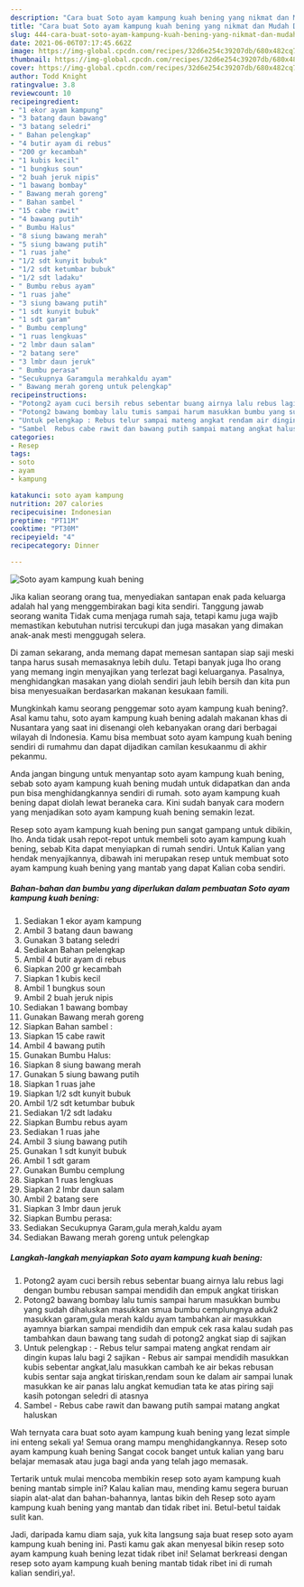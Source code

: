 ```yaml
---
description: "Cara buat Soto ayam kampung kuah bening yang nikmat dan Mudah Dibuat"
title: "Cara buat Soto ayam kampung kuah bening yang nikmat dan Mudah Dibuat"
slug: 444-cara-buat-soto-ayam-kampung-kuah-bening-yang-nikmat-dan-mudah-dibuat
date: 2021-06-06T07:17:45.662Z
image: https://img-global.cpcdn.com/recipes/32d6e254c39207db/680x482cq70/soto-ayam-kampung-kuah-bening-foto-resep-utama.jpg
thumbnail: https://img-global.cpcdn.com/recipes/32d6e254c39207db/680x482cq70/soto-ayam-kampung-kuah-bening-foto-resep-utama.jpg
cover: https://img-global.cpcdn.com/recipes/32d6e254c39207db/680x482cq70/soto-ayam-kampung-kuah-bening-foto-resep-utama.jpg
author: Todd Knight
ratingvalue: 3.8
reviewcount: 10
recipeingredient:
- "1 ekor ayam kampung"
- "3 batang daun bawang"
- "3 batang seledri"
- " Bahan pelengkap"
- "4 butir ayam di rebus"
- "200 gr kecambah"
- "1 kubis kecil"
- "1 bungkus soun"
- "2 buah jeruk nipis"
- "1 bawang bombay"
- " Bawang merah goreng"
- " Bahan sambel "
- "15 cabe rawit"
- "4 bawang putih"
- " Bumbu Halus"
- "8 siung bawang merah"
- "5 siung bawang putih"
- "1 ruas jahe"
- "1/2 sdt kunyit bubuk"
- "1/2 sdt ketumbar bubuk"
- "1/2 sdt ladaku"
- " Bumbu rebus ayam"
- "1 ruas jahe"
- "3 siung bawang putih"
- "1 sdt kunyit bubuk"
- "1 sdt garam"
- " Bumbu cemplung"
- "1 ruas lengkuas"
- "2 lmbr daun salam"
- "2 batang sere"
- "3 lmbr daun jeruk"
- " Bumbu perasa"
- "Secukupnya Garamgula merahkaldu ayam"
- " Bawang merah goreng untuk pelengkap"
recipeinstructions:
- "Potong2 ayam cuci bersih rebus sebentar buang airnya lalu rebus lagi dengan bumbu rebusan sampai mendidih dan empuk angkat tiriskan"
- "Potong2 bawang bombay lalu tumis sampai harum masukkan bumbu yang sudah dihaluskan masukkan smua bumbu cemplungnya aduk2 masukkan garam,gula merah kaldu ayam tambahkan air masukkan ayamnya biarkan sampai mendidih dan empuk cek rasa kalau sudah pas tambahkan daun bawang tang sudah di potong2 angkat siap di sajikan"
- "Untuk pelengkap : Rebus telur sampai mateng angkat rendam air dingin kupas lalu bagi 2 sajikan Rebus air sampai mendidih masukkan kubis sebentar angkat,lalu masukkan cambah ke air bekas rebusan kubis sentar saja angkat tiriskan,rendam soun ke dalam air sampai lunak masukkan ke air panas lalu angkat kemudian tata ke atas piring saji kasih potongan seledri di atasnya"
- "Sambel  Rebus cabe rawit dan bawang putih sampai matang angkat haluskan"
categories:
- Resep
tags:
- soto
- ayam
- kampung

katakunci: soto ayam kampung 
nutrition: 207 calories
recipecuisine: Indonesian
preptime: "PT11M"
cooktime: "PT30M"
recipeyield: "4"
recipecategory: Dinner

---
```



![Soto ayam kampung kuah bening](https://img-global.cpcdn.com/recipes/32d6e254c39207db/680x482cq70/soto-ayam-kampung-kuah-bening-foto-resep-utama.jpg)

Jika kalian seorang orang tua, menyediakan santapan enak pada keluarga adalah hal yang menggembirakan bagi kita sendiri. Tanggung jawab seorang  wanita Tidak cuma menjaga rumah saja, tetapi kamu juga wajib memastikan kebutuhan nutrisi tercukupi dan juga masakan yang dimakan anak-anak mesti menggugah selera.

Di zaman  sekarang, anda memang dapat memesan santapan siap saji meski tanpa harus susah memasaknya lebih dulu. Tetapi banyak juga lho orang yang memang ingin menyajikan yang terlezat bagi keluarganya. Pasalnya, menghidangkan masakan yang diolah sendiri jauh lebih bersih dan kita pun bisa menyesuaikan berdasarkan makanan kesukaan famili. 



Mungkinkah kamu seorang penggemar soto ayam kampung kuah bening?. Asal kamu tahu, soto ayam kampung kuah bening adalah makanan khas di Nusantara yang saat ini disenangi oleh kebanyakan orang dari berbagai wilayah di Indonesia. Kamu bisa membuat soto ayam kampung kuah bening sendiri di rumahmu dan dapat dijadikan camilan kesukaanmu di akhir pekanmu.

Anda jangan bingung untuk menyantap soto ayam kampung kuah bening, sebab soto ayam kampung kuah bening mudah untuk didapatkan dan anda pun bisa menghidangkannya sendiri di rumah. soto ayam kampung kuah bening dapat diolah lewat beraneka cara. Kini sudah banyak cara modern yang menjadikan soto ayam kampung kuah bening semakin lezat.

Resep soto ayam kampung kuah bening pun sangat gampang untuk dibikin, lho. Anda tidak usah repot-repot untuk membeli soto ayam kampung kuah bening, sebab Kita dapat menyiapkan di rumah sendiri. Untuk Kalian yang hendak menyajikannya, dibawah ini merupakan resep untuk membuat soto ayam kampung kuah bening yang mantab yang dapat Kalian coba sendiri.

<!--inarticleads1-->

##### Bahan-bahan dan bumbu yang diperlukan dalam pembuatan Soto ayam kampung kuah bening:

1. Sediakan 1 ekor ayam kampung
1. Ambil 3 batang daun bawang
1. Gunakan 3 batang seledri
1. Sediakan  Bahan pelengkap
1. Ambil 4 butir ayam di rebus
1. Siapkan 200 gr kecambah
1. Siapkan 1 kubis kecil
1. Ambil 1 bungkus soun
1. Ambil 2 buah jeruk nipis
1. Sediakan 1 bawang bombay
1. Gunakan  Bawang merah goreng
1. Siapkan  Bahan sambel :
1. Siapkan 15 cabe rawit
1. Ambil 4 bawang putih
1. Gunakan  Bumbu Halus:
1. Siapkan 8 siung bawang merah
1. Gunakan 5 siung bawang putih
1. Siapkan 1 ruas jahe
1. Siapkan 1/2 sdt kunyit bubuk
1. Ambil 1/2 sdt ketumbar bubuk
1. Sediakan 1/2 sdt ladaku
1. Siapkan  Bumbu rebus ayam
1. Sediakan 1 ruas jahe
1. Ambil 3 siung bawang putih
1. Gunakan 1 sdt kunyit bubuk
1. Ambil 1 sdt garam
1. Gunakan  Bumbu cemplung
1. Siapkan 1 ruas lengkuas
1. Siapkan 2 lmbr daun salam
1. Ambil 2 batang sere
1. Siapkan 3 lmbr daun jeruk
1. Siapkan  Bumbu perasa:
1. Sediakan Secukupnya Garam,gula merah,kaldu ayam
1. Sediakan  Bawang merah goreng untuk pelengkap




<!--inarticleads2-->

##### Langkah-langkah menyiapkan Soto ayam kampung kuah bening:

1. Potong2 ayam cuci bersih rebus sebentar buang airnya lalu rebus lagi dengan bumbu rebusan sampai mendidih dan empuk angkat tiriskan
1. Potong2 bawang bombay lalu tumis sampai harum masukkan bumbu yang sudah dihaluskan masukkan smua bumbu cemplungnya aduk2 masukkan garam,gula merah kaldu ayam tambahkan air masukkan ayamnya biarkan sampai mendidih dan empuk cek rasa kalau sudah pas tambahkan daun bawang tang sudah di potong2 angkat siap di sajikan
1. Untuk pelengkap : - Rebus telur sampai mateng angkat rendam air dingin kupas lalu bagi 2 sajikan - Rebus air sampai mendidih masukkan kubis sebentar angkat,lalu masukkan cambah ke air bekas rebusan kubis sentar saja angkat tiriskan,rendam soun ke dalam air sampai lunak masukkan ke air panas lalu angkat kemudian tata ke atas piring saji kasih potongan seledri di atasnya
1. Sambel  - Rebus cabe rawit dan bawang putih sampai matang angkat haluskan




Wah ternyata cara buat soto ayam kampung kuah bening yang lezat simple ini enteng sekali ya! Semua orang mampu menghidangkannya. Resep soto ayam kampung kuah bening Sangat cocok banget untuk kalian yang baru belajar memasak atau juga bagi anda yang telah jago memasak.

Tertarik untuk mulai mencoba membikin resep soto ayam kampung kuah bening mantab simple ini? Kalau kalian mau, mending kamu segera buruan siapin alat-alat dan bahan-bahannya, lantas bikin deh Resep soto ayam kampung kuah bening yang mantab dan tidak ribet ini. Betul-betul taidak sulit kan. 

Jadi, daripada kamu diam saja, yuk kita langsung saja buat resep soto ayam kampung kuah bening ini. Pasti kamu gak akan menyesal bikin resep soto ayam kampung kuah bening lezat tidak ribet ini! Selamat berkreasi dengan resep soto ayam kampung kuah bening mantab tidak ribet ini di rumah kalian sendiri,ya!.

